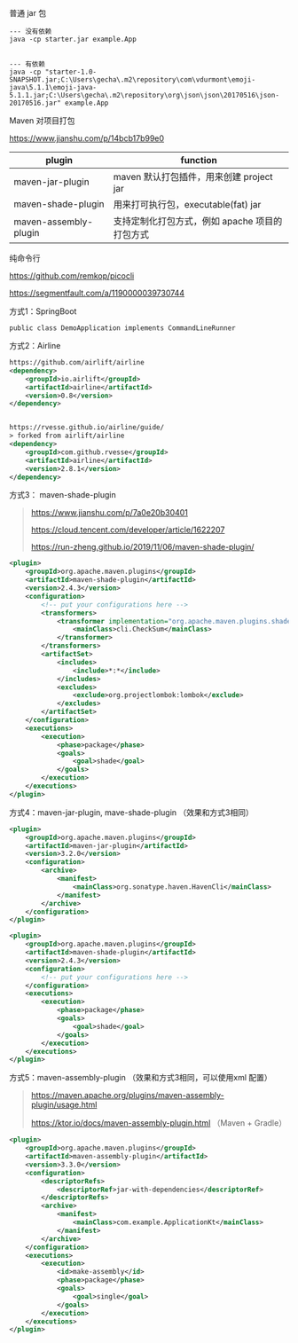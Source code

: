 普通 jar 包

```
--- 没有依赖
java -cp starter.jar example.App


--- 有依赖
java -cp "starter-1.0-SNAPSHOT.jar;C:\Users\gecha\.m2\repository\com\vdurmont\emoji-java\5.1.1\emoji-java-5.1.1.jar;C:\Users\gecha\.m2\repository\org\json\json\20170516\json-20170516.jar" example.App
```



Maven 对项目打包

https://www.jianshu.com/p/14bcb17b99e0

| **plugin**            | **function**                                   |
| --------------------- | ---------------------------------------------- |
| maven-jar-plugin      | maven 默认打包插件，用来创建 project jar       |
| maven-shade-plugin    | 用来打可执行包，executable(fat) jar            |
| maven-assembly-plugin | 支持定制化打包方式，例如 apache 项目的打包方式 |



纯命令行

https://github.com/remkop/picocli

https://segmentfault.com/a/1190000039730744



方式1：SpringBoot  

```
public class DemoApplication implements CommandLineRunner
```



方式2：Airline

```xml
https://github.com/airlift/airline
<dependency>
    <groupId>io.airlift</groupId>
    <artifactId>airline</artifactId>
    <version>0.8</version>
</dependency>


https://rvesse.github.io/airline/guide/
> forked from airlift/airline
<dependency>
    <groupId>com.github.rvesse</groupId>
    <artifactId>airline</artifactId>
    <version>2.8.1</version>
</dependency>
```



方式3：  maven-shade-plugin 

> https://www.jianshu.com/p/7a0e20b30401
>
> https://cloud.tencent.com/developer/article/1622207
>
> https://run-zheng.github.io/2019/11/06/maven-shade-plugin/

```xml
<plugin>
	<groupId>org.apache.maven.plugins</groupId>
	<artifactId>maven-shade-plugin</artifactId>
	<version>2.4.3</version>
	<configuration>
		<!-- put your configurations here -->
		<transformers>
			<transformer implementation="org.apache.maven.plugins.shade.resource.ManifestResourceTransformer">
				<mainClass>cli.CheckSum</mainClass>
			</transformer>
		</transformers>
		<artifactSet>
			<includes>
				<include>*:*</include>
			</includes>
			<excludes>
				<exclude>org.projectlombok:lombok</exclude>
			</excludes>
		</artifactSet>
	</configuration>
	<executions>
		<execution>
			<phase>package</phase>
			<goals>
				<goal>shade</goal>
			</goals>
		</execution>
	</executions>
</plugin>
```



方式4：maven-jar-plugin,  mave-shade-plugin		（效果和方式3相同）

```xml
<plugin>
    <groupId>org.apache.maven.plugins</groupId>
    <artifactId>maven-jar-plugin</artifactId>
    <version>3.2.0</version>
    <configuration>
        <archive>
            <manifest>
                <mainClass>org.sonatype.haven.HavenCli</mainClass>
            </manifest>
        </archive>
    </configuration>
</plugin>

<plugin>
    <groupId>org.apache.maven.plugins</groupId>
    <artifactId>maven-shade-plugin</artifactId>
    <version>2.4.3</version>
    <configuration>
        <!-- put your configurations here -->
    </configuration>
    <executions>
        <execution>
            <phase>package</phase>
            <goals>
                <goal>shade</goal>
            </goals>
        </execution>
    </executions>
</plugin>
```



方式5：maven-assembly-plugin		（效果和方式3相同，可以使用xml 配置）

> https://maven.apache.org/plugins/maven-assembly-plugin/usage.html
>
> https://ktor.io/docs/maven-assembly-plugin.html   （Maven + Gradle）

```xml
<plugin>
    <groupId>org.apache.maven.plugins</groupId>
    <artifactId>maven-assembly-plugin</artifactId>
    <version>3.3.0</version>
    <configuration>
        <descriptorRefs>
            <descriptorRef>jar-with-dependencies</descriptorRef>
        </descriptorRefs>
        <archive>
            <manifest>
                <mainClass>com.example.ApplicationKt</mainClass>
            </manifest>
        </archive>
    </configuration>
    <executions>
        <execution>
            <id>make-assembly</id>
            <phase>package</phase>
            <goals>
                <goal>single</goal>
            </goals>
        </execution>
    </executions>
</plugin>
```

